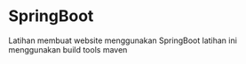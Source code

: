 # SpringBoot
Latihan membuat website menggunakan SpringBoot
latihan ini menggunakan build tools maven
